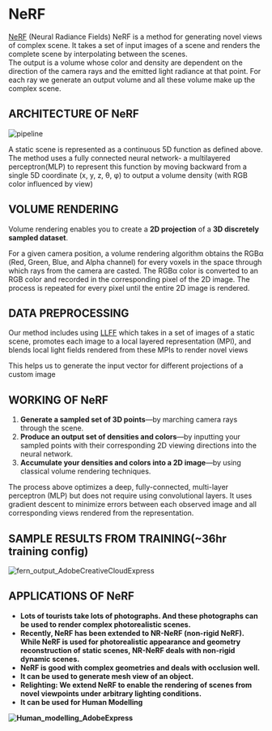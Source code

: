 # NeRF


[NeRF](http://www.matthewtancik.com/nerf) (Neural Radiance Fields) NeRF is a method for generating novel views of complex scene. It takes
a set of input images of a scene and renders the complete scene by interpolating between the 
scenes.
<br>
The output is a volume whose color and density are dependent on the direction of the camera rays and the emitted light radiance at that point. For each ray we generate an output volume and all these volume make up the complex scene.


## ARCHITECTURE OF NeRF

![pipeline](https://user-images.githubusercontent.com/42802893/172758710-d5f3d598-1986-4435-b25e-7e98caddc87e.jpg)

A static scene is represented as a continuous 5D function as defined above. The method uses a fully connected neural network- a multilayered perceptron(MLP) to represent this function by moving backward from a single 5D coordinate (x, y, z, θ, φ) to output a volume density (with RGB color influenced by view)



## VOLUME RENDERING

Volume rendering enables you to create a <b>2D projection</b> of a <b>3D discretely sampled dataset</b>.

For a given camera position, a volume rendering algorithm obtains the RGBα (Red, Green, Blue, and Alpha channel) for every voxels in the space through which rays from the camera are casted.  The RGBα color is converted to an RGB color and recorded in the corresponding pixel of the 2D image. The process is repeated for every pixel until the entire 2D image is rendered.


## DATA PREPROCESSING

Our method includes using [LLFF](https://github.com/fyusion/llff) which takes in a set of images of a static scene, promotes each image to a local layered representation (MPI), and blends local light fields rendered from these MPIs to render novel views

This helps us to generate the input vector for different projections of a custom image


## WORKING OF NeRF

<ol>
<li><b>Generate a sampled set of 3D points</b>—by marching camera rays through the scene.</li>
<li><b>Produce an output set of densities and colors</b>—by inputting your sampled points with their corresponding 2D viewing directions into the neural network.</li>
  <li><b>Accumulate your densities and colors into a 2D image</b>—by using classical volume rendering techniques.</li>
</ol>

The process above optimizes a deep, fully-connected, multi-layer perceptron (MLP) but does not require using convolutional layers. It uses gradient descent to minimize errors between each observed image and all corresponding views rendered from the representation.


## SAMPLE RESULTS FROM TRAINING(~36hr training config)

![fern_output_AdobeCreativeCloudExpress](https://user-images.githubusercontent.com/56038663/172764877-62fe00b9-eceb-4c99-9b37-0f8904b1ba6d.gif)



## APPLICATIONS OF NeRF
<ul>
  <li><b>Lots of tourists take lots of photographs. And these photographs can be used to render complex photorealistic scenes.</li>
  <li><b>Recently, NeRF has been extended to NR-NeRF (non-rigid NeRF). While NeRF is used for photorealistic appearance and geometry reconstruction of static scenes, NR-NeRF deals with non-rigid dynamic scenes.</li>
  <li><b>NeRF is good with complex geometries and deals with occlusion well.</li>
  <li><b>It can be used to generate mesh view of an object.</li>
  <li><b>Relighting: We extend NeRF to enable the rendering of scenes from novel viewpoints under arbitrary lighting conditions.</li>
  <li><b>It can be used for Human Modelling</li>
 </ul>
 
![Human_modelling_AdobeExpress](https://user-images.githubusercontent.com/56038663/172765906-89e8e619-340b-42b6-b0a2-85c45317c528.gif)  


